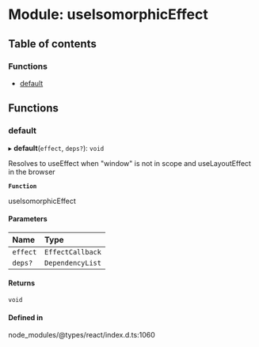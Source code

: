 # Module: useIsomorphicEffect

## Table of contents

### Functions

- [default](useIsomorphicEffect.md#default)

## Functions

### default

▸ **default**(`effect`, `deps?`): `void`

Resolves to useEffect when "window" is not in scope and useLayoutEffect in the browser

**`Function`**

useIsomorphicEffect

#### Parameters

| Name | Type |
| :------ | :------ |
| `effect` | `EffectCallback` |
| `deps?` | `DependencyList` |

#### Returns

`void`

#### Defined in

node_modules/@types/react/index.d.ts:1060
